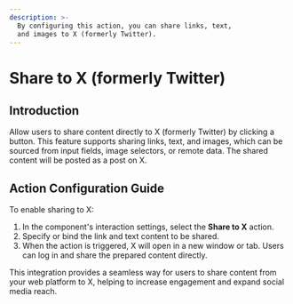 ```yaml
---
description: >-
  By configuring this action, you can share links, text,
  and images to X (formerly Twitter).
---
```


# Share to X (formerly Twitter)

## Introduction

Allow users to share content directly to X (formerly Twitter) by clicking a button. This feature supports sharing links, text, and images, which can be sourced from input fields, image selectors, or remote data. The shared content will be posted as a post on X.

## Action Configuration Guide

To enable sharing to X:

1. In the component's interaction settings, select the **Share to X** action.
2. Specify or bind the link and text content to be shared.
3. When the action is triggered, X will open in a new window or tab. Users can log in and share the prepared content directly.

This integration provides a seamless way for users to share content from your web platform to X, helping to increase engagement and expand social media reach.



